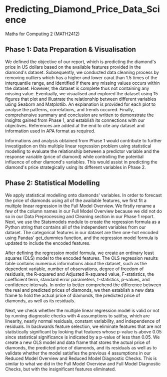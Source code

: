 # Predicting_Diamond_Price_Data_Science
Maths for Computing 2 (MATH2412)

## Phase 1: Data Preparation & Visualisation
We defined the objective of our report, which is predicting the diamond's price in US dollars based on the available features provided in the diamond's dataset. Subsequently, we conducted data cleaning process by removing outliers which has a higher and lower carat than 1.5 times of the interquantile range, and identified if there any missing values occurs within the dataset. However, the dataset is complete thus not containing any missing value. Eventually, we visualised and explored the dataset using 15 figures that plot and illustrate the relationship between different variables using Seaborn and Matplotlib. An explanation is provided for each plot to analyse the patterns, correlations, and trends occured. Finally, comprehensive summary and conclusion are written to demonstrate the insights gained from Phase 1, and establish its connections with our objectives. References are added at the end to cite any dataset and information used in APA format as required.

Informations and analysis obtained from Phase 1 would contribute to further investigation on this multiple linear regression problem using statistical modelling to evaluate the relationship between a predictor variable and the response variable (price of diamond) while controlling the potential influence of other diamond's variables. This would assist in predicting the diamond's price strategically using its different variables in Phase 2.

## Phase 2: Statistical Modelling
We apply statistical modelling onto diamonds' variables. In order to forecast the price of diamonds using all of the available features, we first fit a multiple linear regression in the Full Model Overview. We firstly rename a few of the column names in our Full Model Overview because we did not do so in our Data Preprocessing and Cleaning section in our Phase 1 report. Next, we use the Statsmodels module to create the regression formula as a Python string that contains all of the independent variables from our dataset. The categorical features in our dataset are then one-hot encoded using Pandas' get_dummies function, and the regression model formula is updated to include the encoded features.

After defining the regression model formula, we create an ordinary least squares (OLS) model to the encoded features. The OLS regression results table contains numerous informations about the dataset, such as the dependent variable, number of observations, degree of freedom of residuals, the R-squared and Adjusted R-squared value, F-statistics, the coefficient term, standard error parameters, t-statistics, p-values, and confidence intervals. In order to better comprehend the difference between the real and predicted prices of diamonds, we then establish a new data frame to hold the actual price of diamonds, the predicted price of diamonds, as well as its residuals.

Next, we check whether the multiple linear regression model is valid or not by running diagnostic checks with 4 assumptions to satifsy, which are linearity, nearly normal residuals, constant variability, and independence of residuals. In backwards feature selection, we eliminate features that are not statistically significant by looking that features whose p-value is above 0.05 since statistical significance is indicated by a p-value of less than 0.05. We create a new OLS model and data frame that stores the actual price of diamonds, the predicted price of diamonds, and its residuals as well as to validate whether the model satisfies the previous 4 assumptions in our Reduced Model Overview and Reduced Model Diagnostic Checks. This is similar to what we did in the Full Model Overview and Full Model Diagnostic Checks, but with the insignificant features eliminated.
